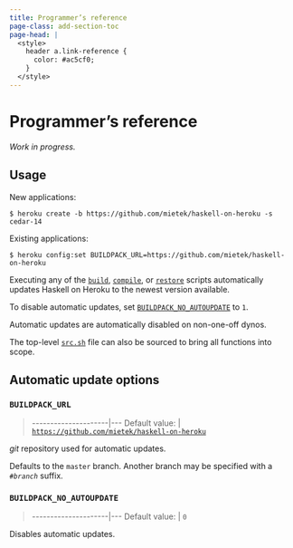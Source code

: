 ```yaml
---
title: Programmer’s reference
page-class: add-section-toc
page-head: |
  <style>
    header a.link-reference {
      color: #ac5cf0;
    }
  </style>
---
```



Programmer’s reference
======================

_Work in progress._


Usage
-----

New applications:

```
$ heroku create -b https://github.com/mietek/haskell-on-heroku -s cedar-14
```

Existing applications:

```
$ heroku config:set BUILDPACK_URL=https://github.com/mietek/haskell-on-heroku
```

Executing any of the [`build`](https://github.com/mietek/haskell-on-heroku/blob/master/bin/build), [`compile`](https://github.com/mietek/haskell-on-heroku/blob/master/bin/compile), or [`restore`](https://github.com/mietek/haskell-on-heroku/blob/master/bin/restore) scripts automatically updates Haskell on Heroku to the newest version available.

To disable automatic updates, set [`BUILDPACK_NO_AUTOUPDATE`](#buildpack_no_autoupdate) to `1`.

Automatic updates are automatically disabled on non-one-off dynos.

The top-level [`src.sh`](https://github.com/mietek/haskell-on-heroku/blob/master/src.sh) file can also be sourced to bring all functions into scope.


Automatic update options
------------------------

### `BUILDPACK_URL`

> ---------------------|---
> Default value:       | [`https://github.com/mietek/haskell-on-heroku`](https://github.com/mietek/haskell-on-heroku)

_git_ repository used for automatic updates.

Defaults to the `master` branch.  Another branch may be specified with a `#`_`branch`_ suffix.


### `BUILDPACK_NO_AUTOUPDATE`

> ---------------------|---
> Default value:       | `0`

Disables automatic updates.
